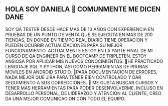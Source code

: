 ## HOLA SOY DANIELA 👋 COMUNMENTE ME DICEN DANE

SOY QA TESTER DESDE HACE MAS DE 10 AÑOS CON EXPERIENCIA EN PRUEBAS DE UN PUNTO DE VENTA QUE SE EJECUTA EN MAS DE 200 TIENDAS,
EN DONDE EN TIEMPO REAL DIARIO TIENE OPERACION Y PUEDEN OCURRIR ACTUALIZACIONES PARA SU MEJOR FUNCIONAMIENTO.
ACTUALMENTE ESTOY EN LA PARTE FINAL DE MI CURSO DE QA ENGINEER EN EL BOOTCAMP DE TRIPLETEN.
ESTOY ANSIOSA POR APLICAR MIS NUEVOS CONOCIMIENTOS.
 🌱HE PRACTICADO LENGUAJE SQL Y PYTHON, ASI COMO HERRAMIENTAS DE PRUBAS MOVILES EN ANDROID STUDIO.
 🔭PARA DOCUMENTACION DE ERRORES, NADA MEJOR QUE JIRA PARA TENER BIEN CONTROLADO Y DAR SEGUIMIENTO A SUS CORRECCIONES.
  💬 ME GUSTA BUSCAR CURSOS Y TENER MAS HERRAMIENTAS PARA PODER DESENVOLVERME, INCLUSO EN DESARROLLO PERSONAL, 
  DE LIDERAZGO Y ATENCION AL CLIENTE, CREO DA UNA MEJOR COMUNICACION CON TODO EL EQUIPO.

  

